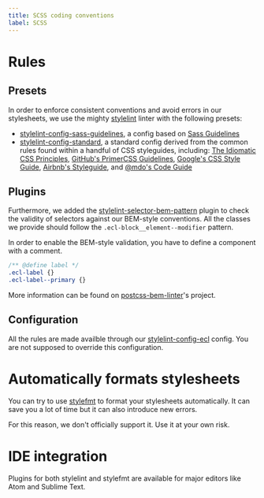 ```yaml
---
title: SCSS coding conventions
label: SCSS
---
```


# Rules

## Presets

In order to enforce consistent conventions and avoid errors in our stylesheets, we use the mighty [stylelint](https://stylelint.io/) linter with the following presets:
-   [stylelint-config-sass-guidelines](https://github.com/bjankord/stylelint-config-sass-guidelines), a config based on [Sass Guidelines](https://sass-guidelin.es/)
-   [stylelint-config-standard](https://github.com/stylelint/stylelint-config-standard), a standard config derived from the common rules found within a handful of CSS styleguides, including: [The Idiomatic CSS Principles](https://github.com/necolas/idiomatic-css),
[GitHub's PrimerCSS Guidelines](http://primercss.io/guidelines/#scss),
[Google's CSS Style Guide](https://google.github.io/styleguide/htmlcssguide.html#CSS_Formatting_Rules), [Airbnb's Styleguide](https://github.com/airbnb/css#css), and [@mdo's Code Guide](http://codeguide.co/#css)

## Plugins

Furthermore, we added the [stylelint-selector-bem-pattern](https://github.com/davidtheclark/stylelint-selector-bem-pattern) plugin to check the validity of selectors against our BEM-style conventions. All the classes we provide should follow the `.ecl-block__element--modifier` pattern.

In order to enable the BEM-style validation, you have to define a component with a comment.

```scss
/** @define label */
.ecl-label {}
.ecl-label--primary {}
```

More information can be found on [postcss-bem-linter](https://github.com/postcss/postcss-bem-linter#defining-a-component-and-utilities)'s project.

## Configuration

All the rules are made availble through our [stylelint-config-ecl](https://github.com/ec-europa/ecl-toolkit/tree/master/packages/stylelint-config-ecl) config. You are not supposed to override this configuration.

# Automatically formats stylesheets

You can try to use [stylefmt](https://github.com/morishitter/stylefmt) to format your stylesheets automatically. It can save you a lot of time but it can also introduce new errors.

For this reason, we don't officially support it. Use it at your own risk.

# IDE integration

Plugins for both stylelint and stylefmt are available for major editors like Atom and Sublime Text.
